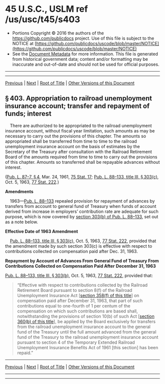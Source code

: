 ---
---

# 45 U.S.C., USLM ref /us/usc/t45/s403

* Portions Copyright © 2016 the authors of the https://github.com/publicdocs project.
  Use of this file is subject to the NOTICE at [https://github.com/publicdocs/uscode/blob/master/NOTICE](https://github.com/publicdocs/uscode/blob/master/NOTICE)
* See the [Document Metadata](././../../../..//README.md) for more information.
  This file is generated from historical government data; content and/or formatting may be inaccurate and out-of-date and should not be used for official purposes.

----------
----------

[Previous](./../../../..//us/usc/t45/ch12/m__us_usc_t45_s402.md) | [Next](./../../../..//us/usc/t45/ch12/m__us_usc_t45_s404.md) | [Root of Title](./../../../../) | [Other Versions of this Document](https://publicdocs.github.io/go/links?ns=uslm&ref=%2Fus%2Fusc%2Ft45%2Fs403)

## § 403. Appropriation to railroad unemployment insurance account; transfer and repayment of funds; interest

    There are authorized to be appropriated to the railroad unemployment insurance account, without fiscal year limitation, such amounts as may be necessary to carry out the provisions of this chapter. The amounts so appropriated shall be transferred from time to time to the railroad unemployment insurance account on the basis of estimates by the Secretary of the Treasury after consultation with the Railroad Retirement Board of the amounts required from time to time to carry out the provisions of this chapter. Amounts so transferred shall be repayable advances without interest.

([Pub. L. 87–7, § 4][/us/pl/87/7/s4], Mar. 24, 1961, [75 Stat. 17][/us/stat/75/17]; [Pub. L. 88–133, title III, § 303(c)][/us/pl/88/133/s303/c], Oct. 5, 1963, [77 Stat. 222][/us/stat/77/222].)

 __Amendments__ 

    1963—[Pub. L. 88–133][/us/pl/88/133] repealed provision for repayment of advances by transfers from account to general fund of Treasury when funds of account derived from increase in employers’ contribution rate are adequate for such purpose, which is now covered by [section 303(b) of Pub. L. 88–133][/us/pl/88/133/s303/b], set out as a note below.

 __Effective Date of 1963 Amendment__ 

    [Pub. L. 88–133, title III, § 303(c)][/us/pl/88/133/s303/c], Oct. 5, 1963, [77 Stat. 222][/us/stat/77/222], provided that the amendment made by such section 303(c) is effective with respect to contributions collected on compensation paid after Dec. 31, 1963.

 __Repayment by Account of Advances From General Fund of Treasury From Contributions Collected on Compensation Paid After__  __December 31, 1963__ 

[Pub. L. 88–133, title III, § 303(b)][/us/pl/88/133/s303/b], Oct. 5, 1963, [77 Stat. 222][/us/stat/77/222], provided that: 

> “Effective with respect to contributions collected by the Railroad Retirement Board pursuant to section 8(f) of the Railroad Unemployment Insurance Act \[[section 358(f) of this title][/us/usc/t45/s358/f]\] on compensation paid after December 31, 1963, that part of such contributions equal to one-fourth of 1 per centum of the compensation on which such contributions are based shall, notwithstanding the provisions of section 10(b) of such Act \[[section 360(b) of this title][/us/usc/t45/s360/b]\], be applied by the Board exclusively for transfers from the railroad unemployment insurance account to the general fund of the Treasury until the full amount advanced from the general fund of the Treasury to the railroad unemployment insurance account pursuant to section 4 of the Temporary Extended Railroad Unemployment Insurance Benefits Act of 1961 \[this section\] has been repaid.”

----------

[Previous](./../../../..//us/usc/t45/ch12/m__us_usc_t45_s402.md) | [Next](./../../../..//us/usc/t45/ch12/m__us_usc_t45_s404.md) | [Root of Title](./../../../../) | [Other Versions of this Document](https://publicdocs.github.io/go/links?ns=uslm&ref=%2Fus%2Fusc%2Ft45%2Fs403)

----------
----------

[/us/pl/87/7/s4]: https://publicdocs.github.io/go/links?ns=uslm&ref=%2Fus%2Fpl%2F87%2F7%2Fs4
[/us/stat/75/17]: https://publicdocs.github.io/go/links?ns=uslm&ref=%2Fus%2Fstat%2F75%2F17
[/us/pl/88/133/s303/c]: https://publicdocs.github.io/go/links?ns=uslm&ref=%2Fus%2Fpl%2F88%2F133%2Fs303%2Fc
[/us/stat/77/222]: https://publicdocs.github.io/go/links?ns=uslm&ref=%2Fus%2Fstat%2F77%2F222
[/us/pl/88/133]: https://publicdocs.github.io/go/links?ns=uslm&ref=%2Fus%2Fpl%2F88%2F133
[/us/pl/88/133/s303/b]: https://publicdocs.github.io/go/links?ns=uslm&ref=%2Fus%2Fpl%2F88%2F133%2Fs303%2Fb
[/us/pl/88/133/s303/c]: https://publicdocs.github.io/go/links?ns=uslm&ref=%2Fus%2Fpl%2F88%2F133%2Fs303%2Fc
[/us/stat/77/222]: https://publicdocs.github.io/go/links?ns=uslm&ref=%2Fus%2Fstat%2F77%2F222
[/us/pl/88/133/s303/b]: https://publicdocs.github.io/go/links?ns=uslm&ref=%2Fus%2Fpl%2F88%2F133%2Fs303%2Fb
[/us/stat/77/222]: https://publicdocs.github.io/go/links?ns=uslm&ref=%2Fus%2Fstat%2F77%2F222
[/us/usc/t45/s358/f]: https://publicdocs.github.io/go/links?ns=uslm&ref=%2Fus%2Fusc%2Ft45%2Fs358%2Ff
[/us/usc/t45/s360/b]: https://publicdocs.github.io/go/links?ns=uslm&ref=%2Fus%2Fusc%2Ft45%2Fs360%2Fb



